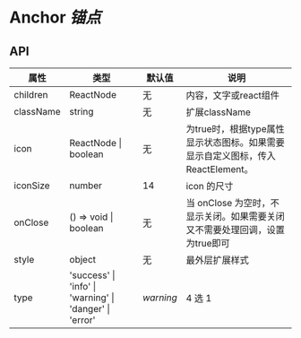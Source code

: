 # Anchor *锚点*

<example />

## API

| 属性 | 类型 | 默认值 | 说明 |
| --- | --- | --- | --- |
| children | ReactNode | 无 | 内容，文字或react组件 |
| className | string | 无 | 扩展className |
| icon | ReactNode \| boolean | 无 | 为true时，根据type属性显示状态图标。如果需要显示自定义图标，传入ReactElement。 |
| iconSize | number | 14 | icon 的尺寸 |
| onClose | () => void \| boolean | 无 | 当 onClose 为空时，不显示关闭。如果需要关闭又不需要处理回调，设置为true即可 |
| style | object | 无 | 最外层扩展样式 |
| type | 'success' \| 'info' \| 'warning' \| 'danger' \| 'error' | *warning* |  4 选 1 |
